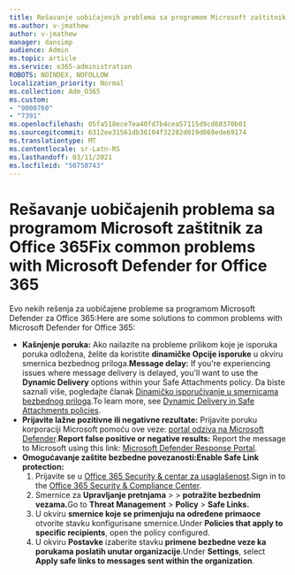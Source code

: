 ```yaml
---
title: Rešavanje uobičajenih problema sa programom Microsoft zaštitnik za Office 365
ms.author: v-jmathew
author: v-jmathew
manager: dansimp
audience: Admin
ms.topic: article
ms.service: o365-administration
ROBOTS: NOINDEX, NOFOLLOW
localization_priority: Normal
ms.collection: Adm_O365
ms.custom:
- "9000760"
- "7391"
ms.openlocfilehash: 05fa518ece7ea40fd7b4cea57115d9cd60370b01
ms.sourcegitcommit: 6312ee31561db36104f32282d019d069ede69174
ms.translationtype: MT
ms.contentlocale: sr-Latn-RS
ms.lasthandoff: 03/11/2021
ms.locfileid: "50750743"
---
```

# <a name="fix-common-problems-with-microsoft-defender-for-office-365"></a><span data-ttu-id="c2a38-102">Rešavanje uobičajenih problema sa programom Microsoft zaštitnik za Office 365</span><span class="sxs-lookup"><span data-stu-id="c2a38-102">Fix common problems with Microsoft Defender for Office 365</span></span>

<span data-ttu-id="c2a38-103">Evo nekih rešenja za uobičajene probleme sa programom Microsoft Defender za Office 365:</span><span class="sxs-lookup"><span data-stu-id="c2a38-103">Here are some solutions to common problems with Microsoft Defender for Office 365:</span></span>

- <span data-ttu-id="c2a38-104">**Kašnjenje poruka:** Ako nailazite na probleme prilikom koje je isporuka poruka odložena, želite da koristite **dinamičke Opcije isporuke** u okviru smernica bezbednog priloga.</span><span class="sxs-lookup"><span data-stu-id="c2a38-104">**Message delay:** If you're experiencing issues where message delivery is delayed, you'll want to use the **Dynamic Delivery** options within your Safe Attachments policy.</span></span> <span data-ttu-id="c2a38-105">Da biste saznali više, pogledajte članak [Dinamičko isporučivanje u smernicama bezbednog priloga](https://go.microsoft.com/fwlink/?linkid=2094106).</span><span class="sxs-lookup"><span data-stu-id="c2a38-105">To learn more, see [Dynamic Delivery in Safe Attachments policies](https://go.microsoft.com/fwlink/?linkid=2094106).</span></span>
- <span data-ttu-id="c2a38-106">**Prijavite lažne pozitivne ili negativne rezultate:** Prijavite poruku korporaciji Microsoft pomoću ove veze: [portal odziva na Microsoft Defender](https://go.microsoft.com/fwlink/?linkid=2092835).</span><span class="sxs-lookup"><span data-stu-id="c2a38-106">**Report false positive or negative results:** Report the message to Microsoft using this link: [Microsoft Defender Response Portal](https://go.microsoft.com/fwlink/?linkid=2092835).</span></span>
- <span data-ttu-id="c2a38-107">**Omogućavanje zaštite bezbedne povezanosti:**</span><span class="sxs-lookup"><span data-stu-id="c2a38-107">**Enable Safe Link protection:**</span></span>
    1. <span data-ttu-id="c2a38-108">Prijavite se u [Office 365 Security & centar za usaglašenost](https://go.microsoft.com/fwlink/p/?linkid=2077143).</span><span class="sxs-lookup"><span data-stu-id="c2a38-108">Sign in to the [Office 365 Security & Compliance Center](https://go.microsoft.com/fwlink/p/?linkid=2077143).</span></span>
    2. <span data-ttu-id="c2a38-109">Smernice za **Upravljanje pretnjama**  >    >  **potražite bezbednim vezama.**</span><span class="sxs-lookup"><span data-stu-id="c2a38-109">Go to **Threat Management** > **Policy** > **Safe Links.**</span></span>
    3. <span data-ttu-id="c2a38-110">U okviru **smernice koje se primenjuju na određene primaoce** otvorite stavku konfigurisane smernice.</span><span class="sxs-lookup"><span data-stu-id="c2a38-110">Under **Policies that apply to specific recipients**, open the policy configured.</span></span>
    4. <span data-ttu-id="c2a38-111">U okviru **Postavke** izaberite stavku **primene bezbedne veze ka porukama poslatih unutar organizacije**.</span><span class="sxs-lookup"><span data-stu-id="c2a38-111">Under **Settings**, select **Apply safe links to messages sent within the organization**.</span></span>
